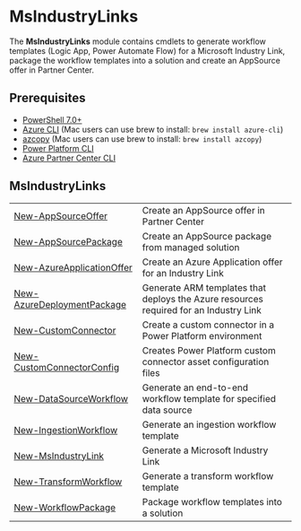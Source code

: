 # MsIndustryLinks

The **MsIndustryLinks** module contains cmdlets to generate workflow templates (Logic App, Power Automate Flow) for a Microsoft Industry Link, package the workflow templates into a solution and create an AppSource offer in Partner Center.

## Prerequisites

- [PowerShell 7.0+](https://learn.microsoft.com/en-us/powershell/scripting/install/installing-powershell?view=powershell-7.3)
- [Azure CLI](https://learn.microsoft.com/en-us/cli/azure/install-azure-cli) (Mac users can use brew to install: `brew install azure-cli`)
- [azcopy](https://learn.microsoft.com/en-us/azure/storage/common/storage-use-azcopy-v10) (Mac users can use brew to install: `brew install azcopy`)
- [Power Platform CLI](https://learn.microsoft.com/en-us/power-platform/developer/cli/introduction#install-microsoft-power-platform-cli)
- [Azure Partner Center CLI](https://github.com/microsoft/az-partner-center-cli)

## MsIndustryLinks

|                                                                                    |                                                                                       |
| ---------------------------------------------------------------------------------- | ------------------------------------------------------------------------------------- |
| [New-AppSourceOffer](publish/appsource/New-AppSourceOffer.md)                      | Create an AppSource offer in Partner Center                                           |
| [New-AppSourcePackage](publish/appsource/New-AppSourcePackage.md)                  | Create an AppSource package from managed solution                                     |
| [New-AzureApplicationOffer](publish/application/New-AzureApplicationOffer.md)      | Create an Azure Application offer for an Industry Link                                |
| [New-AzureDeploymentPackage](azureDeploymentPackage/New-AzureDeploymentPackage.md) | Generate ARM templates that deploys the Azure resources required for an Industry Link |
| [New-CustomConnector](customConnector/New-CustomConnector.md)                      | Create a custom connector in a Power Platform environment                             |
| [New-CustomConnectorConfig](customConnector/New-CustomConnectorConfig.md)          | Creates Power Platform custom connector asset configuration files                     |
| [New-DataSourceWorkflow](templates/data_source/New-DataSourceWorkflow.md)          | Generate an end-to-end workflow template for specified data source                    |
| [New-IngestionWorkflow](templates/data_sink/New-IngestionWorkflow.md)              | Generate an ingestion workflow template                                               |
| [New-MsIndustryLink](templates/New-MsIndustryLink.md)                              | Generate a Microsoft Industry Link                                                    |
| [New-TransformWorkflow](templates/data_transform/New-TransformWorkflow.md)         | Generate a transform workflow template                                                |
| [New-WorkflowPackage](templates/package/New-WorkflowPackage.md)                    | Package workflow templates into a solution                                            |
